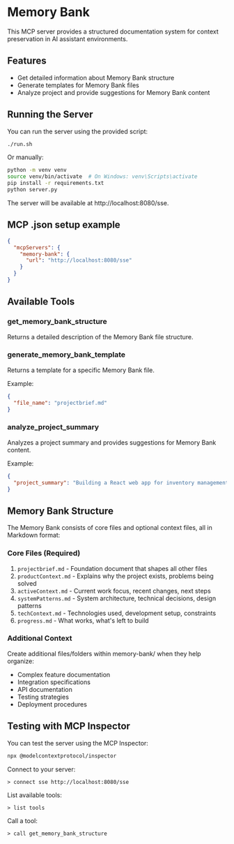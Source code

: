 # Memory Bank

This MCP server provides a structured documentation system for context preservation in AI assistant environments.

## Features

- Get detailed information about Memory Bank structure
- Generate templates for Memory Bank files
- Analyze project and provide suggestions for Memory Bank content

## Running the Server

You can run the server using the provided script:

```bash
./run.sh
```

Or manually:

```bash
python -m venv venv
source venv/bin/activate  # On Windows: venv\Scripts\activate
pip install -r requirements.txt
python server.py
```

The server will be available at http://localhost:8080/sse.

## MCP .json setup example 

```json
{
  "mcpServers": {
    "memory-bank": {
      "url": "http://localhost:8080/sse"
    }
  }
}
```

## Available Tools

### get_memory_bank_structure

Returns a detailed description of the Memory Bank file structure.

### generate_memory_bank_template

Returns a template for a specific Memory Bank file.

Example:
```json
{
  "file_name": "projectbrief.md"
}
```

### analyze_project_summary

Analyzes a project summary and provides suggestions for Memory Bank content.

Example:
```json
{
  "project_summary": "Building a React web app for inventory management with barcode scanning"
}
```

## Memory Bank Structure

The Memory Bank consists of core files and optional context files, all in Markdown format:

### Core Files (Required)

1. `projectbrief.md` - Foundation document that shapes all other files
2. `productContext.md` - Explains why the project exists, problems being solved
3. `activeContext.md` - Current work focus, recent changes, next steps
4. `systemPatterns.md` - System architecture, technical decisions, design patterns
5. `techContext.md` - Technologies used, development setup, constraints
6. `progress.md` - What works, what's left to build

### Additional Context

Create additional files/folders within memory-bank/ when they help organize:
- Complex feature documentation
- Integration specifications
- API documentation
- Testing strategies
- Deployment procedures

## Testing with MCP Inspector

You can test the server using the MCP Inspector:

```bash
npx @modelcontextprotocol/inspector
```

Connect to your server:

```
> connect sse http://localhost:8080/sse
```

List available tools:

```
> list tools
```

Call a tool:

```
> call get_memory_bank_structure
```
